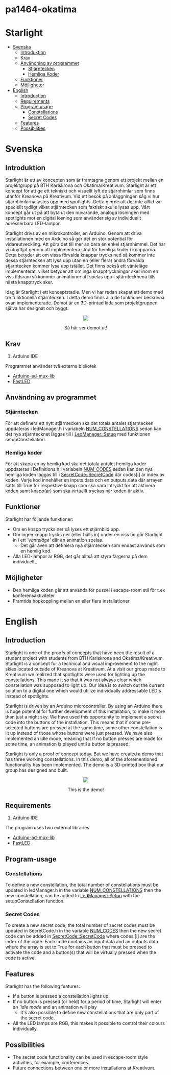 # pa1464-okatima 

# Starlight

* [Svenska](#Svenska)
    * [Introduktion](#Introduktion)
    * [Krav](#Krav)
    * [Användning av programmet](#Användning-av-programmet)
        * [Stjärntecken](#Stjärntecken)
        * [Hemliga Koder](#Hemliga-koder)
    * [Funktioner](#Funktioner)
    * [Möjligheter](#Möjligheter)
* [English](#English)
    * [Introduction](#Introduction)
    * [Requirements](#Requirements)
    * [Program usage](#Program-usage)
        * [Constellations](#Constellations)
        * [Secret Codes](#Secret-Codes)
    * [Features](#Features)
    * [Possibilities](#Possibilities)


# Svenska
## Introduktion
Starlight är ett av koncepten som är framtagna genom ett projekt mellan en projektgrupp på BTH Karlskrona och Okatima/Kreativum. Starlight är ett koncept för att ge ett tekniskt och visuellt lyft de stjärnhimlar som finns utanför Kreanova på Kreativum. Vid ett besök på anläggningen såg vi hur stjärnhimlarna lystes upp med spotlights. Detta gjorde att det inte alltid var speciellt tydligt vilket stjärntecken som faktiskt skulle lysas upp. Vårt koncept går ut på att byta ut den nuvarande, analoga lösningen med spotlights mot en digital lösning som använder sig av individuellt adresserbara LED-lampor. 

Starlight drivs av en mikrokontroller, en Arduino. Genom att driva installationen med en Arduino så ger det en stor potential för vidareutveckling. Att göra det till mer än bara en enkel stjärnhimmel. Det har vi utnyttjat genom att implementera stöd för hemliga koder i knapparna. Detta betyder att om vissa förvalda knappar trycks ned så kommer inte dessa stjärntecken att lysa upp utan en (eller flera) andra förvalda stjärntecken kommer lysa upp istället. Det finns också ett vänteläge implementerat, vilket betyder att om inga knapptryckningar sker inom en viss tidsram så kommer animationer att spelas upp i sjtärntecknena tills nästa knapptryck sker. 

Idag är Starlight i ett konceptstadie. Men vi har redan skapat ett demo med tre funktionella stjärntecken. I detta demo finns alla de funktioner beskrivna ovan implementerade. Demot är en 3D-printad låda som projektgruppen själva har designat och byggt. 

<p align="center">
  <img src="https://i.imgur.com/1OHlyMU.png">
</p>
<p align="center">Så här ser demot ut!</p>


## Krav
1. Arduino IDE

Programmet använder två externa bibliotek
* [Arduino-ad-mux-lib](https://github.com/stechio/arduino-ad-mux-lib)
* [FastLED](https://github.com/FastLED/FastLED)

## Användning av programmet
### Stjärntecken
För att definera ett nytt stjärntecken ska det totala antalet stjärntecken uppdateras i ledManager.h i variabeln [NUM_CONSTELLATIONS](https://github.com/albert-herbst/pa1464-okatima/blob/d36a7454aa84ac229d944279726b85aa35f4f5a7/includes/LedManager.h#L8) sedan kan det nya stjärntecknet läggas till i [LedManager::Setup](https://github.com/albert-herbst/pa1464-okatima/blob/d36a7454aa84ac229d944279726b85aa35f4f5a7/src/LedManager.cpp#L19) med funktionen setupConstellation.
### Hemliga koder
För att skapa en ny hemlig kod ska det totala antalet hemliga koder uppdateras i Definitions.h i variabeln [NUM_CODES](https://github.com/albert-herbst/pa1464-starlight/blob/803cd54be00a70738b2b9096ae49b34ada4e2955/includes/Definitions.h#L5) sedan kan den nya hemliga koden läggas till i [SecretCode::SecretCode](https://github.com/albert-herbst/pa1464-okatima/blob/d36a7454aa84ac229d944279726b85aa35f4f5a7/src/SecretCode.cpp#L3) där codes\[i] är index av koden. Varje kod innehåller en inputs.data och en outputs.data där arrayen sätts till True för respektive knapp som ska vara intryckt för att aktivera koden samt knapp(ar) som ska virtuellt tryckas när koden är aktiv.
## Funktioner
Starlight har följande funktioner:
* Om en knapp trycks ner så lyses ett stjärnbild upp.
* Om ingen knapp trycks ner (eller hålls in) under en viss tid går Starlight in i ett *'vänteläge'* där an animation spelas.
    * Det går även att definiera nya stjärntecken som endast används som en hemlig kod.
* Alla LED-lampor är RGB, det går alltså att styra färgerna på dem individuellt. 

## Möjligheter
* Den hemliga koden går att använda för pussel i escape-room stil för t.ex konferensaktiviteter
* Framtida hopkoppling mellan en eller flera installationer



# English
## Introduction
Starlight is one of the proofs of concepts that have been the result of a student project with students from BTH Karlskrona and Okatima/Kreativum. Starlight is a concept for a technical and visual improvement to the night skies located outside of Kreanova at Kreativum. At a visit our group made to Kreativum we realized that spotlights were used for lighting up the constellations. This made it so that it was not always clear which constellation was supposed to light up. Our idea is to switch out the current solution to a digital one which would utilize individually addressable LED:s instead of spotlights. 

Starlight is driven by an Arduino microcontroller. By using an Arduino there is huge potential for further development of this installation, to make it more than just a night sky. We have used this opportunity to implement a secret code into the buttons of the installation. This means that if some pre-selected buttons are pressed at the same time, some other constellation is lit up instead of those whose buttons were just pressed. We have also implemented an idle mode, meaning that if no button presses are made for some time, an animation is played until a button is pressed. 

Starlight is only a proof of concept today. But we have created a demo that has three working constellations. In this demo, all of the aforementioned functionality has been implemented. The demo is a 3D-printed box that our group has designed and built. 


<p align="center">
  <img src="https://i.imgur.com/1OHlyMU.png">
</p>
<p align="center">This is the demo!</p>

## Requirements
1. Arduino IDE

The program uses two external libraries
* [Arduino-ad-mux-lib](https://github.com/stechio/arduino-ad-mux-lib)
* [FastLED](https://github.com/FastLED/FastLED)

## Program-usage
### Constellations
To define a new constellation, the total number of constellations must be updated in ledManager.h in the variable [NUM_CONSTELLATIONS](https://github.com/albert-herbst/pa1464-okatima/blob/d36a7454aa84ac229d944279726b85aa35f4f5a7/includes/LedManager.h#L8) then the new constellation, can be added to [LedManager::Setup](https://github.com/albert-herbst/pa1464-okatima/blob/d36a7454aa84ac229d944279726b85aa35f4f5a7/src/LedManager.cpp#L19) with the setupConstellation function. 
### Secret Codes
To create a new secret code, the total number of secret codes must be updated in SecretCode.h in the variable [NUM_CODES](https://github.com/albert-herbst/pa1464-okatima/blob/d36a7454aa84ac229d944279726b85aa35f4f5a7/includes/SecretCode.h#L5) then the new secret code can be added in [SecretCode::SecretCode](https://github.com/albert-herbst/pa1464-okatima/blob/d36a7454aa84ac229d944279726b85aa35f4f5a7/src/SecretCode.cpp#L3) where codes \[i] are the index of the code. Each code contains an input.data and an outputs.data where the array is set to True for each button that must be pressed to activate the code and a button(s) that will be virtually pressed when the code is active. 
## Features
Starlight has the following features:
* If a button is pressed a constellation lights up.
* If no button is pressed (or held) for a period of time, Starlight will enter an *'idle mode* and an animation will play
    * It's also possible to define new constellations that are only part of the secret code.
* All the LED lamps are RGB, this makes it possible to control their colours individually.

## Possibilities
* The secret code functionality can be used in escape-room style activities, for example, conferences. 
* Future connections between one or more installations at Kreativum. 




